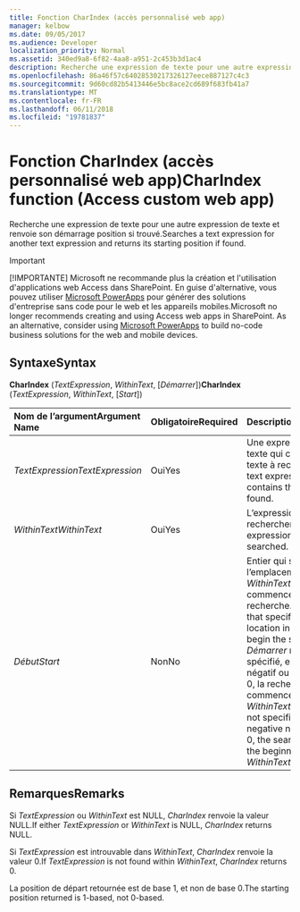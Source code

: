 ```yaml
---
title: Fonction CharIndex (accès personnalisé web app)
manager: kelbow
ms.date: 09/05/2017
ms.audience: Developer
localization_priority: Normal
ms.assetid: 340ed9a8-6f82-4aa8-a951-2c453b3d1ac4
description: Recherche une expression de texte pour une autre expression de texte et renvoie son démarrage position si trouvé.
ms.openlocfilehash: 86a46f57c64028530217326127eece887127c4c3
ms.sourcegitcommit: 9d60cd82b5413446e5bc8ace2cd689f683fb41a7
ms.translationtype: MT
ms.contentlocale: fr-FR
ms.lasthandoff: 06/11/2018
ms.locfileid: "19781837"
---
```

# <a name="charindex-function-access-custom-web-app"></a><span data-ttu-id="8adab-103">Fonction CharIndex (accès personnalisé web app)</span><span class="sxs-lookup"><span data-stu-id="8adab-103">CharIndex function (Access custom web app)</span></span>

<span data-ttu-id="8adab-104">Recherche une expression de texte pour une autre expression de texte et renvoie son démarrage position si trouvé.</span><span class="sxs-lookup"><span data-stu-id="8adab-104">Searches a text expression for another text expression and returns its starting position if found.</span></span>
  
> [!IMPORTANT]
> <span data-ttu-id="8adab-p101">[!IMPORTANTE] Microsoft ne recommande plus la création et l'utilisation d'applications web Access dans SharePoint. En guise d'alternative, vous pouvez utiliser [Microsoft PowerApps](https://powerapps.microsoft.com/en-us/) pour générer des solutions d'entreprise sans code pour le web et les appareils mobiles.</span><span class="sxs-lookup"><span data-stu-id="8adab-p101">Microsoft no longer recommends creating and using Access web apps in SharePoint. As an alternative, consider using [Microsoft PowerApps](https://powerapps.microsoft.com/en-us/) to build no-code business solutions for the web and mobile devices.</span></span> 
  
## <a name="syntax"></a><span data-ttu-id="8adab-107">Syntaxe</span><span class="sxs-lookup"><span data-stu-id="8adab-107">Syntax</span></span>

<span data-ttu-id="8adab-108">**CharIndex** (*TextExpression*, *WithinText*, [*Démarrer*])</span><span class="sxs-lookup"><span data-stu-id="8adab-108">**CharIndex** (*TextExpression*, *WithinText*, [*Start*])</span></span> 
  
|<span data-ttu-id="8adab-109">**Nom de l’argument**</span><span class="sxs-lookup"><span data-stu-id="8adab-109">**Argument Name**</span></span>|<span data-ttu-id="8adab-110">**Obligatoire**</span><span class="sxs-lookup"><span data-stu-id="8adab-110">**Required**</span></span>|<span data-ttu-id="8adab-111">**Description**</span><span class="sxs-lookup"><span data-stu-id="8adab-111">**Description**</span></span>|
|:-----|:-----|:-----|
| <span data-ttu-id="8adab-112">*TextExpression*</span><span class="sxs-lookup"><span data-stu-id="8adab-112">*TextExpression*</span></span>  <br/> |<span data-ttu-id="8adab-113">Oui</span><span class="sxs-lookup"><span data-stu-id="8adab-113">Yes</span></span>  <br/> |<span data-ttu-id="8adab-114">Une expression de texte qui contient le texte à rechercher.</span><span class="sxs-lookup"><span data-stu-id="8adab-114">A text expression that contains the text to be found.</span></span>  <br/> |
| <span data-ttu-id="8adab-115">*WithinText*</span><span class="sxs-lookup"><span data-stu-id="8adab-115">*WithinText*</span></span>  <br/> |<span data-ttu-id="8adab-116">Oui</span><span class="sxs-lookup"><span data-stu-id="8adab-116">Yes</span></span>  <br/> |<span data-ttu-id="8adab-117">L’expression de texte à rechercher.</span><span class="sxs-lookup"><span data-stu-id="8adab-117">The text expression to be searched.</span></span>  <br/> |
| <span data-ttu-id="8adab-118">*Début*</span><span class="sxs-lookup"><span data-stu-id="8adab-118">*Start*</span></span>  <br/> |<span data-ttu-id="8adab-119">Non</span><span class="sxs-lookup"><span data-stu-id="8adab-119">No</span></span>  <br/> |<span data-ttu-id="8adab-120">Entier qui spécifie l’emplacement dans *WithinText* pour commencer la recherche.</span><span class="sxs-lookup"><span data-stu-id="8adab-120">An integer that specifies the location in  *WithinText*  to begin the search.</span></span> <span data-ttu-id="8adab-121">Si *Démarrer* n’est pas spécifié, est un nombre négatif ou est égale à 0, la recherche commence au début de *WithinText* .</span><span class="sxs-lookup"><span data-stu-id="8adab-121">If  *Start*  is not specified, is a negative number, or is 0, the search starts at the beginning of  *WithinText*  .</span></span>  <br/> |
   
## <a name="remarks"></a><span data-ttu-id="8adab-122">Remarques</span><span class="sxs-lookup"><span data-stu-id="8adab-122">Remarks</span></span>

<span data-ttu-id="8adab-123">Si *TextExpression* ou *WithinText* est NULL, *CharIndex* renvoie la valeur NULL.</span><span class="sxs-lookup"><span data-stu-id="8adab-123">If either  *TextExpression*  or  *WithinText*  is NULL,  *CharIndex*  returns NULL.</span></span> 
  
<span data-ttu-id="8adab-124">Si *TextExpression* est introuvable dans *WithinText*, *CharIndex* renvoie la valeur 0.</span><span class="sxs-lookup"><span data-stu-id="8adab-124">If  *TextExpression*  is not found within  *WithinText*,  *CharIndex*  returns 0.</span></span> 
  
<span data-ttu-id="8adab-125">La position de départ retournée est de base 1, et non de base 0.</span><span class="sxs-lookup"><span data-stu-id="8adab-125">The starting position returned is 1-based, not 0-based.</span></span>
  

